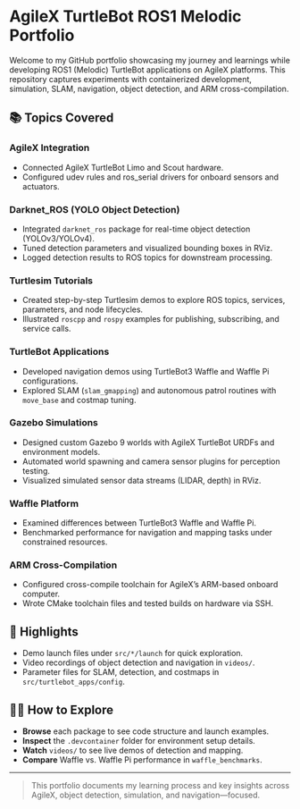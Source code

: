 # AgileX TurtleBot ROS1 Melodic Portfolio

Welcome to my GitHub portfolio showcasing my journey and learnings while developing ROS1 (Melodic) TurtleBot applications on AgileX platforms. This repository captures experiments with containerized development, simulation, SLAM, navigation, object detection, and ARM cross-compilation.

## 📚 Topics Covered

### AgileX Integration

* Connected AgileX TurtleBot Limo and Scout hardware.
* Configured udev rules and ros\_serial drivers for onboard sensors and actuators.

### Darknet\_ROS (YOLO Object Detection)

* Integrated `darknet_ros` package for real-time object detection (YOLOv3/YOLOv4).
* Tuned detection parameters and visualized bounding boxes in RViz.
* Logged detection results to ROS topics for downstream processing.

### Turtlesim Tutorials

* Created step-by-step Turtlesim demos to explore ROS topics, services, parameters, and node lifecycles.
* Illustrated `roscpp` and `rospy` examples for publishing, subscribing, and service calls.

### TurtleBot Applications

* Developed navigation demos using TurtleBot3 Waffle and Waffle Pi configurations.
* Explored SLAM (`slam_gmapping`) and autonomous patrol routines with `move_base` and costmap tuning.

### Gazebo Simulations

* Designed custom Gazebo 9 worlds with AgileX TurtleBot URDFs and environment models.
* Automated world spawning and camera sensor plugins for perception testing.
* Visualized simulated sensor data streams (LIDAR, depth) in RViz.

### Waffle Platform

* Examined differences between TurtleBot3 Waffle and Waffle Pi.
* Benchmarked performance for navigation and mapping tasks under constrained resources.

### ARM Cross-Compilation

* Configured cross-compile toolchain for AgileX’s ARM-based onboard computer.
* Wrote CMake toolchain files and tested builds on hardware via SSH.


## 🎯 Highlights

* Demo launch files under `src/*/launch` for quick exploration.
* Video recordings of object detection and navigation in `videos/`.
* Parameter files for SLAM, detection, and costmaps in `src/turtlebot_apps/config`.

## 🚶‍♂️ How to Explore

* **Browse** each package to see code structure and launch examples.
* **Inspect** the `.devcontainer` folder for environment setup details.
* **Watch** `videos/` to see live demos of detection and mapping.
* **Compare** Waffle vs. Waffle Pi performance in `waffle_benchmarks`.

---

> This portfolio documents my learning process and key insights across AgileX, object detection, simulation, and navigation—focused.
